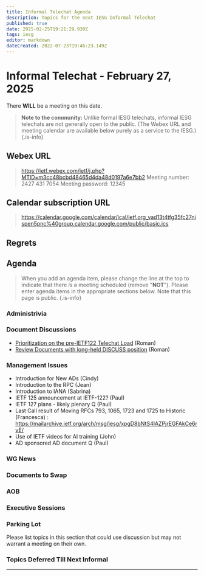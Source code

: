 ```yaml
---
title: Informal Telechat Agenda
description: Topics for the next IESG Informal Telechat
published: true
date: 2025-02-25T19:21:29.930Z
tags: iesg
editor: markdown
dateCreated: 2022-07-23T19:46:23.149Z
---
```


# Informal Telechat - February 27, 2025

There **WILL** be a meeting on this date.

> **Note to the community:** Unlike formal IESG telechats, informal IESG telechats are not generally open to the public. (The Webex URL and meeting calendar are available below purely as a service to the IESG.)
{.is-info}

## Webex URL

> https://ietf.webex.com/ietf/j.php?MTID=m3cc48bcbd48465d4da48d0197a6e7bb2
Meeting number: 2427 431 7054
Meeting password: 12345 


## Calendar subscription URL

> https://calendar.google.com/calendar/ical/ietf.org_vad13t4tfg35fc27nispen5pnc%40group.calendar.google.com/public/basic.ics


## Regrets



## Agenda

> When you add an agenda item, please change the line at the top to indicate that there *is* a meeting scheduled (remove "**NOT**"). Please enter agenda items in the appropriate sections below.
Note that this page is public.
{.is-info}

### Administrivia



### Document Discussions

- [Prioritization on the pre-IETF122 Telechat Load](https://docs.google.com/spreadsheets/d/1RFN7bWnEMuSy8BgkcqrtnnuhpoktMWuozRUZ-5rZApg/edit?gid=0#gid=0) (Roman)
- [Review Documents with long-held DISCUSS position](https://datatracker.ietf.org/iesg/discusses/) (Roman)

### Management Issues

- Introduction for New ADs (Cindy)
- Introduction to the RPC (Jean)
- Introduction to IANA (Sabrina)
- IETF 125 announcement at IETF-122? (Paul)
- IETF 127 plans - likely plenary Q (Paul)
- Last Call result of Moving RFCs 793, 1065, 1723 and 1725 to Historic (Francesca) : https://mailarchive.ietf.org/arch/msg/iesg/xpgD8bNtS4IAZPjrEGFAkCe6rvE/
- Use of IETF videos for AI training (John)
- AD sponsored AD document Q (Paul)

### WG News 

### Documents to Swap 



### AOB

### Executive Sessions


### Parking Lot
Please list topics in this section that could use discussion but may not warrant a meeting on their own. 


### Topics Deferred Till Next Informal 

-------


